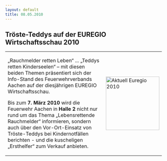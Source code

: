 ```yaml
---
layout: default
title: 08.05.2010
---
```


## Tröste-Teddys auf der EUREGIO Wirtschaftsschau 2010

<table style="width:100%">
  <tr>
    <td style="vertical-align: text-top;">
      <p>
        „Rauchmelder retten Leben“ ... „Teddys retten Kinderseelen“ – mit diesen beiden  Themen präsentiert sich der Info-Stand des Feuerwehrverbands Aachen auf der diesjährigen EUREGIO Wirtschaftsschau.
      </p>
      <p>
        Bis zum <b>7. März 2010</b> wird die Feuerwehr Aachen in <b>Halle 2</b> nicht nur rund um das Thema „Lebensrettende Rauchmelder“ informieren, sondern auch über den Vor-Ort-Einsatz von Tröste-Teddys bei Kindernotfällen berichten - und die kuscheligen „Ersthelfer“ zum Verkauf anbieten.
      </p>
    </td>
    <td>
      <img alt="Aktuell Euregio 2010" width="172px" src="{{ site.url }}/assets/AktuellEuregio2010.png">
    </td> 
  </tr>
</table>

